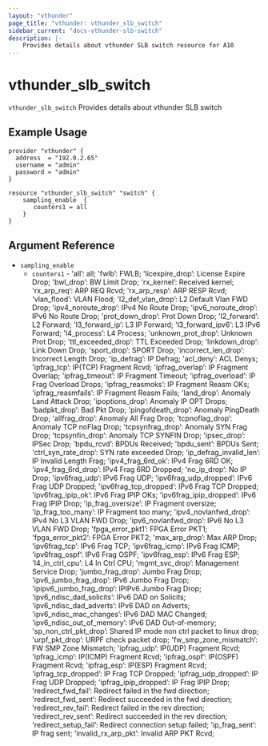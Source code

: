 ```yaml
---
layout: "vthunder"
page_title: "vthunder: vthunder_slb_switch"
sidebar_current: "docs-vthunder-slb-switch"
description: |-
    Provides details about vthunder SLB switch resource for A10
---
```


# vthunder\_slb\_switch

`vthunder_slb_switch` Provides details about vthunder SLB switch
## Example Usage


```hcl
provider "vthunder" {
  address  = "192.0.2.65"
  username = "admin"
  password = "admin"
}

resource "vthunder_slb_switch" "switch" {
	sampling_enable  {
	   counters1 = all
	} 
}
```

## Argument Reference

* `sampling_enable`
    * `counters1` - 'all’: all; 'fwlb’: FWLB; 'licexpire_drop’: License Expire Drop; 'bwl_drop’: BW Limit Drop; 'rx_kernel’: Received kernel; 'rx_arp_req’: ARP REQ Rcvd; 'rx_arp_resp’: ARP RESP Rcvd; 'vlan_flood’: VLAN Flood; 'l2_def_vlan_drop’: L2 Default Vlan FWD Drop; 'ipv4_noroute_drop’: IPv4 No Route Drop; 'ipv6_noroute_drop’: IPv6 No Route Drop; 'prot_down_drop’: Prot Down Drop; 'l2_forward’: L2 Forward; 'l3_forward_ip’: L3 IP Forward; 'l3_forward_ipv6’: L3 IPv6 Forward; 'l4_process’: L4 Process; 'unknown_prot_drop’: Unknown Prot Drop; 'ttl_exceeded_drop’: TTL Exceeded Drop; 'linkdown_drop’: Link Down Drop; 'sport_drop’: SPORT Drop; 'incorrect_len_drop’: Incorrect Length Drop; 'ip_defrag’: IP Defrag; 'acl_deny’: ACL Denys; 'ipfrag_tcp’: IP(TCP) Fragment Rcvd; 'ipfrag_overlap’: IP Fragment Overlap; 'ipfrag_timeout’: IP Fragment Timeout; 'ipfrag_overload’: IP Frag Overload Drops; 'ipfrag_reasmoks’: IP Fragment Reasm OKs; 'ipfrag_reasmfails’: IP Fragment Reasm Fails; 'land_drop’: Anomaly Land Attack Drop; 'ipoptions_drop’: Anomaly IP OPT Drops; 'badpkt_drop’: Bad Pkt Drop; 'pingofdeath_drop’: Anomaly PingDeath Drop; 'allfrag_drop’: Anomaly All Frag Drop; 'tcpnoflag_drop’: Anomaly TCP noFlag Drop; 'tcpsynfrag_drop’: Anomaly SYN Frag Drop; 'tcpsynfin_drop’: Anomaly TCP SYNFIN Drop; 'ipsec_drop’: IPSec Drop; 'bpdu_rcvd’: BPDUs Received; 'bpdu_sent’: BPDUs Sent; 'ctrl_syn_rate_drop’: SYN rate exceeded Drop; 'ip_defrag_invalid_len’: IP Invalid Length Frag; 'ipv4_frag_6rd_ok’: IPv4 Frag 6RD OK; 'ipv4_frag_6rd_drop’: IPv4 Frag 6RD Dropped; 'no_ip_drop’: No IP Drop; 'ipv6frag_udp’: IPv6 Frag UDP; 'ipv6frag_udp_dropped’: IPv6 Frag UDP Dropped; 'ipv6frag_tcp_dropped’: IPv6 Frag TCP Dropped; 'ipv6frag_ipip_ok’: IPv6 Frag IPIP OKs; 'ipv6frag_ipip_dropped’: IPv6 Frag IPIP Drop; 'ip_frag_oversize’: IP Fragment oversize; 'ip_frag_too_many’: IP Fragment too many; 'ipv4_novlanfwd_drop’: IPv4 No L3 VLAN FWD Drop; 'ipv6_novlanfwd_drop’: IPv6 No L3 VLAN FWD Drop; 'fpga_error_pkt1’: FPGA Error PKT1; 'fpga_error_pkt2’: FPGA Error PKT2; 'max_arp_drop’: Max ARP Drop; 'ipv6frag_tcp’: IPv6 Frag TCP; 'ipv6frag_icmp’: IPv6 Frag ICMP; 'ipv6frag_ospf’: IPv6 Frag OSPF; 'ipv6frag_esp’: IPv6 Frag ESP; 'l4_in_ctrl_cpu’: L4 In Ctrl CPU; 'mgmt_svc_drop’: Management Service Drop; 'jumbo_frag_drop’: Jumbo Frag Drop; 'ipv6_jumbo_frag_drop’: IPv6 Jumbo Frag Drop; 'ipipv6_jumbo_frag_drop’: IPIPv6 Jumbo Frag Drop; 'ipv6_ndisc_dad_solicits’: IPv6 DAD on Solicits; 'ipv6_ndisc_dad_adverts’: IPv6 DAD on Adverts; 'ipv6_ndisc_mac_changes’: IPv6 DAD MAC Changed; 'ipv6_ndisc_out_of_memory’: IPv6 DAD Out-of-memory; 'sp_non_ctrl_pkt_drop’: Shared IP mode non ctrl packet to linux drop; 'urpf_pkt_drop’: URPF check packet drop; 'fw_smp_zone_mismatch’: FW SMP Zone Mismatch; 'ipfrag_udp’: IP(UDP) Fragment Rcvd; 'ipfrag_icmp’: IP(ICMP) Fragment Rcvd; 'ipfrag_ospf’: IP(OSPF) Fragment Rcvd; 'ipfrag_esp’: IP(ESP) Fragment Rcvd; 'ipfrag_tcp_dropped’: IP Frag TCP Dropped; 'ipfrag_udp_dropped’: IP Frag UDP Dropped; 'ipfrag_ipip_dropped’: IP Frag IPIP Drop; 'redirect_fwd_fail’: Redirect failed in the fwd direction; 'redirect_fwd_sent’: Redirect succeeded in the fwd direction; 'redirect_rev_fail’: Redirect failed in the rev direction; 'redirect_rev_sent’: Redirect succeeded in the rev direction; 'redirect_setup_fail’: Redirect connection setup failed; 'ip_frag_sent’: IP frag sent; 'invalid_rx_arp_pkt’: Invalid ARP PKT Rcvd;





